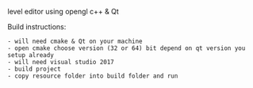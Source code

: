
level editor using opengl c++ & Qt

Build instructions:

	- will need cmake & Qt on your machine 
	- open cmake choose version (32 or 64) bit depend on qt version you setup already
	- will need visual studio 2017
	- build project 
	- copy resource folder into build folder and run